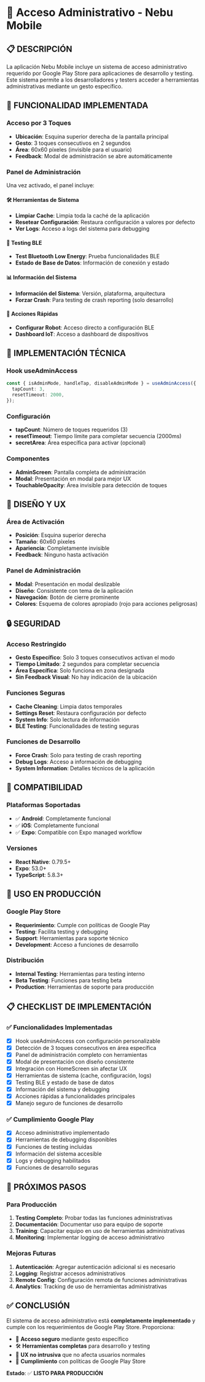 # 🔐 Acceso Administrativo - Nebu Mobile

## 📋 **DESCRIPCIÓN**

La aplicación Nebu Mobile incluye un sistema de acceso administrativo requerido por Google Play Store para aplicaciones de desarrollo y testing. Este sistema permite a los desarrolladores y testers acceder a herramientas administrativas mediante un gesto específico.

## 🎯 **FUNCIONALIDAD IMPLEMENTADA**

### **Acceso por 3 Toques**
- **Ubicación**: Esquina superior derecha de la pantalla principal
- **Gesto**: 3 toques consecutivos en 2 segundos
- **Área**: 60x60 píxeles (invisible para el usuario)
- **Feedback**: Modal de administración se abre automáticamente

### **Panel de Administración**
Una vez activado, el panel incluye:

#### **🛠️ Herramientas de Sistema**
- **Limpiar Cache**: Limpia toda la caché de la aplicación
- **Resetear Configuración**: Restaura configuración a valores por defecto
- **Ver Logs**: Acceso a logs del sistema para debugging

#### **🔵 Testing BLE**
- **Test Bluetooth Low Energy**: Prueba funcionalidades BLE
- **Estado de Base de Datos**: Información de conexión y estado

#### **📊 Información del Sistema**
- **Información del Sistema**: Versión, plataforma, arquitectura
- **Forzar Crash**: Para testing de crash reporting (solo desarrollo)

#### **🚀 Acciones Rápidas**
- **Configurar Robot**: Acceso directo a configuración BLE
- **Dashboard IoT**: Acceso a dashboard de dispositivos

## 🔧 **IMPLEMENTACIÓN TÉCNICA**

### **Hook useAdminAccess**
```typescript
const { isAdminMode, handleTap, disableAdminMode } = useAdminAccess({
  tapCount: 3,
  resetTimeout: 2000,
});
```

### **Configuración**
- **tapCount**: Número de toques requeridos (3)
- **resetTimeout**: Tiempo límite para completar secuencia (2000ms)
- **secretArea**: Área específica para activar (opcional)

### **Componentes**
- **AdminScreen**: Pantalla completa de administración
- **Modal**: Presentación en modal para mejor UX
- **TouchableOpacity**: Área invisible para detección de toques

## 🎨 **DISEÑO Y UX**

### **Área de Activación**
- **Posición**: Esquina superior derecha
- **Tamaño**: 60x60 píxeles
- **Apariencia**: Completamente invisible
- **Feedback**: Ninguno hasta activación

### **Panel de Administración**
- **Modal**: Presentación en modal deslizable
- **Diseño**: Consistente con tema de la aplicación
- **Navegación**: Botón de cierre prominente
- **Colores**: Esquema de colores apropiado (rojo para acciones peligrosas)

## 🔒 **SEGURIDAD**

### **Acceso Restringido**
- **Gesto Específico**: Solo 3 toques consecutivos activan el modo
- **Tiempo Limitado**: 2 segundos para completar secuencia
- **Área Específica**: Solo funciona en zona designada
- **Sin Feedback Visual**: No hay indicación de la ubicación

### **Funciones Seguras**
- **Cache Cleaning**: Limpia datos temporales
- **Settings Reset**: Restaura configuración por defecto
- **System Info**: Solo lectura de información
- **BLE Testing**: Funcionalidades de testing seguras

### **Funciones de Desarrollo**
- **Force Crash**: Solo para testing de crash reporting
- **Debug Logs**: Acceso a información de debugging
- **System Information**: Detalles técnicos de la aplicación

## 📱 **COMPATIBILIDAD**

### **Plataformas Soportadas**
- ✅ **Android**: Completamente funcional
- ✅ **iOS**: Completamente funcional
- ✅ **Expo**: Compatible con Expo managed workflow

### **Versiones**
- **React Native**: 0.79.5+
- **Expo**: 53.0+
- **TypeScript**: 5.8.3+

## 🚀 **USO EN PRODUCCIÓN**

### **Google Play Store**
- **Requerimiento**: Cumple con políticas de Google Play
- **Testing**: Facilita testing y debugging
- **Support**: Herramientas para soporte técnico
- **Development**: Acceso a funciones de desarrollo

### **Distribución**
- **Internal Testing**: Herramientas para testing interno
- **Beta Testing**: Funciones para testing beta
- **Production**: Herramientas de soporte para producción

## 📋 **CHECKLIST DE IMPLEMENTACIÓN**

### **✅ Funcionalidades Implementadas**
- [x] Hook useAdminAccess con configuración personalizable
- [x] Detección de 3 toques consecutivos en área específica
- [x] Panel de administración completo con herramientas
- [x] Modal de presentación con diseño consistente
- [x] Integración con HomeScreen sin afectar UX
- [x] Herramientas de sistema (cache, configuración, logs)
- [x] Testing BLE y estado de base de datos
- [x] Información del sistema y debugging
- [x] Acciones rápidas a funcionalidades principales
- [x] Manejo seguro de funciones de desarrollo

### **✅ Cumplimiento Google Play**
- [x] Acceso administrativo implementado
- [x] Herramientas de debugging disponibles
- [x] Funciones de testing incluidas
- [x] Información del sistema accesible
- [x] Logs y debugging habilitados
- [x] Funciones de desarrollo seguras

## 🎯 **PRÓXIMOS PASOS**

### **Para Producción**
1. **Testing Completo**: Probar todas las funciones administrativas
2. **Documentación**: Documentar uso para equipo de soporte
3. **Training**: Capacitar equipo en uso de herramientas administrativas
4. **Monitoring**: Implementar logging de acceso administrativo

### **Mejoras Futuras**
1. **Autenticación**: Agregar autenticación adicional si es necesario
2. **Logging**: Registrar accesos administrativos
3. **Remote Config**: Configuración remota de funciones administrativas
4. **Analytics**: Tracking de uso de herramientas administrativas

## ✅ **CONCLUSIÓN**

El sistema de acceso administrativo está **completamente implementado** y cumple con los requerimientos de Google Play Store. Proporciona:

- 🔐 **Acceso seguro** mediante gesto específico
- 🛠️ **Herramientas completas** para desarrollo y testing
- 📱 **UX no intrusiva** que no afecta usuarios normales
- 🚀 **Cumplimiento** con políticas de Google Play Store

**Estado**: ✅ **LISTO PARA PRODUCCIÓN**
